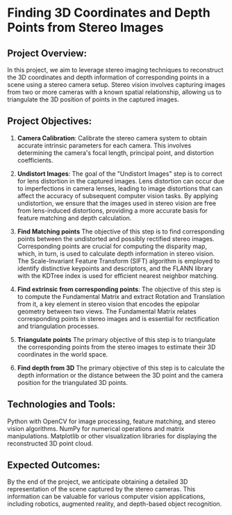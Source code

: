 # Finding 3D Coordinates and Depth Points from Stereo Images

## Project Overview:

In this project, we aim to leverage stereo imaging techniques to reconstruct the 3D coordinates and depth information of corresponding points in a scene using a stereo camera setup. Stereo vision involves capturing images from two or more cameras with a known spatial relationship, allowing us to triangulate the 3D position of points in the captured images.

## Project Objectives:

1. **Camera Calibration**:
Calibrate the stereo camera system to obtain accurate intrinsic parameters for each camera. This involves determining the camera's focal length, principal point, and distortion coefficients.

2. **Undistort Images**:
The goal of the "Undistort Images" step is to correct for lens distortion in the captured images. Lens distortion can occur due to imperfections in camera lenses, leading to image distortions that can affect the accuracy of subsequent computer vision tasks. By applying undistortion, we ensure that the images used in stereo vision are free from lens-induced distortions, providing a more accurate basis for feature matching and depth calculation.

3. **Find Matching points**
The objective of this step is to find corresponding points between the undistorted and possibly rectified stereo images. Corresponding points are crucial for computing the disparity map, which, in turn, is used to calculate depth information in stereo vision. The Scale-Invariant Feature Transform (SIFT) algorithm is employed to identify distinctive keypoints and descriptors, and the FLANN library with the KDTree index is used for efficient nearest neighbor matching.

4. **Find extrinsic from corresponding points**:
The objective of this step is to compute the Fundamental Matrix and extract Rotation and Translation from it, a key element in stereo vision that encodes the epipolar geometry between two views. The Fundamental Matrix relates corresponding points in stereo images and is essential for rectification and triangulation processes.

5. **Triangulate points**
The primary objective of this step is to triangulate the corresponding points from the stereo images to estimate their 3D coordinates in the world space.

7. **Find depth from 3D**
The primary objective of this step is to calculate the depth information or the distance between the 3D point and the camera position for the triangulated 3D points. 
   
## Technologies and Tools:

Python with OpenCV for image processing, feature matching, and stereo vision algorithms.
NumPy for numerical operations and matrix manipulations.
Matplotlib or other visualization libraries for displaying the reconstructed 3D point cloud.

## Expected Outcomes:

By the end of the project, we anticipate obtaining a detailed 3D representation of the scene captured by the stereo cameras. This information can be valuable for various computer vision applications, including robotics, augmented reality, and depth-based object recognition.
